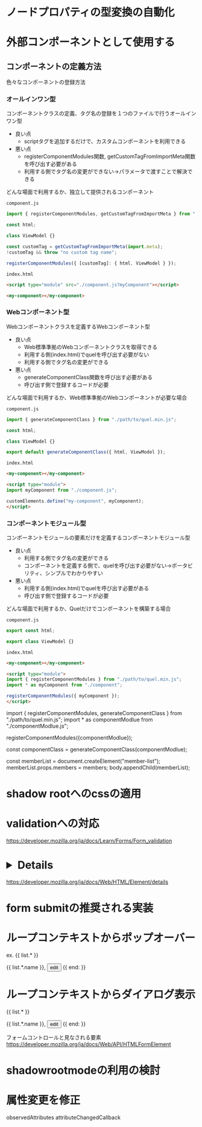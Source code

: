
# ノードプロパティの型変換の自動化

# 外部コンポーネントとして使用する
## コンポーネントの定義方法
色々なコンポーネントの登録方法

### オールインワン型
コンポーネントクラスの定義、タグ名の登録を１つのファイルで行うオールインワン型

* 良い点
  * scriptタグを追加するだけで、カスタムコンポーネントを利用できる
* 悪い点
  * registerComponentModules関数, getCustomTagFromImportMeta関数を呼び出す必要がある
  * 利用する側でタグ名の変更ができない→パラメータで渡すことで解決できる

どんな場面で利用するか、独立して提供されるコンポーネント

`component.js`
```js
import { registerComponentModules, getCustomTagFromImportMeta } from "./path/to/quel.min.js";

const html;

class ViewModel {}

const customTag = getCustomTagFromImportMeta(import.meta);
!customTag && throw "no custom tag name";

registerComponentModules({ [customTag]: { html, ViewModel } });
```

`index.html`
```html
<script type="module" src="./component.js?myComponent"></script>

<my-component></my-component>
```

### Webコンポーネント型
Webコンポーネントクラスを定義するWebコンポーネント型
* 良い点
  * Web標準準拠のWebコンポーネントクラスを取得できる
  * 利用する側(index.html)でquelを呼び出す必要がない
  * 利用する側でタグ名の変更ができる
* 悪い点
  * generateComponentClass関数を呼び出す必要がある
  * 呼び出す側で登録するコードが必要

どんな場面で利用するか、Web標準準拠のWebコンポーネントが必要な場合

`component.js`
```js
import { generateComponentClass } from "./path/to/quel.min.js";

const html;

class ViewModel {}

export default generateComponentClass({ html, ViewModel });
```

`index.html`
```html
<my-component></my-component>

<script type="module">
import myComponent from "./component.js";

customElements.define("my-component", myComponent);
</script>
```

### コンポーネントモジュール型
コンポーネントモジュールの要素だけを定義するコンポーネントモジュール型
* 良い点
  * 利用する側でタグ名の変更ができる
  * コンポーネントを定義する側で、quelを呼び出す必要がない→ポータビリティ、シンプルでわかりやすい
* 悪い点
  * 利用する側(index.html)でquelを呼び出す必要がある
  * 呼び出す側で登録するコードが必要

どんな場面で利用するか、Quelだけでコンポーネントを構築する場合

`component.js`
```js
export const html;

export class ViewModel {}

```

`index.html`
```html
<my-component></my-component>

<script type="module">
import { registerComponentModules } from "./path/to/quel.min.js";
import * as myComponent from "./component";

registerComponentModules({ myComponent });
</script>
```


import { registerComponentModules, generateComponentClass } from "./path/to/quel.min.js";
import * as componentModlue from "./componentModlue.js";

registerComponentModules({componentModlue});

const componentClass = generateComponentClass(componentModlue);





const memberList = document.createElement("member-list");
memberList.props.members = members;
body.appendChild(memberList);

# shadow rootへのcssの適用

# validationへの対応
https://developer.mozilla.org/ja/docs/Learn/Forms/Form_validation

# <details>: 詳細折りたたみ要素への対応
https://developer.mozilla.org/ja/docs/Web/HTML/Element/details

# form submitの推奨される実装

# ループコンテキストからポップオーバー
ex.
{{ list.* }}
  <div>{{ list.*.name }}, <button type="button" popovertarget="detail-edit">edit</button>
{{ end: }}
<detail-edit id="detail-edit" data-bind="props.name:list.*.name"></detail-edit>

# ループコンテキストからダイアログ表示
{{ list.* }}
  <div>{{ list.*.name }}, <button type="button" invoketarget="detail-edit" invokeaction="open">edit</button>
{{ end: }}
<dialog is="detail-edit" id="detail-edit" data-bind="props.name:list.*.name"></dialog>

フォームコントロールと見なされる要素
https://developer.mozilla.org/ja/docs/Web/API/HTMLFormElement

# shadowrootmodeの利用の検討

# 属性変更を修正
observedAttributes
attributeChangedCallback
